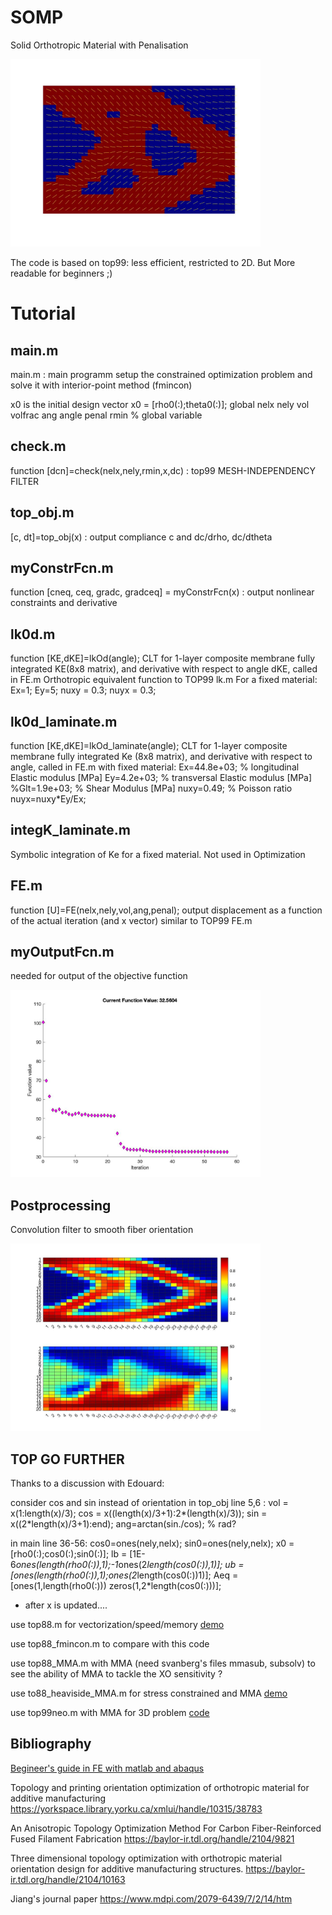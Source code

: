 # SOMP
Solid Orthotropic Material with Penalisation

<img src="Images/OutPost.jpg" alt="SOMP" width="400"/>



The code is based on top99: less efficient, restricted to 2D.
But More readable for beginners ;)

# Tutorial 

## main.m
main.m : main programm setup the constrained optimization problem and solve it with interior-point method (fmincon)

x0 is the initial design vector x0 = [rho0(:);theta0(:)];
global nelx nely vol volfrac ang angle  penal rmin % global variable

## check.m
function [dcn]=check(nelx,nely,rmin,x,dc) : top99 MESH-INDEPENDENCY FILTER

## top_obj.m
[c, dt]=top_obj(x) : output compliance c and dc/drho, dc/dtheta

## myConstrFcn.m
function [cneq, ceq, gradc, gradceq] = myConstrFcn(x) : output nonlinear constraints and derivative

## lk0d.m
function [KE,dKE]=lkOd(angle); CLT for 1-layer composite membrane fully integrated KE(8x8 matrix), and derivative with respect to angle dKE, called in FE.m
Orthotropic equivalent function to TOP99 lk.m
For a fixed material:
Ex=1;
Ey=5;
nuxy = 0.3;
nuyx = 0.3;

## lk0d_laminate.m
function [KE,dKE]=lkOd_laminate(angle); CLT for 1-layer composite membrane fully integrated Ke (8x8 matrix), and derivative with respect to angle, called in FE.m with fixed material: Ex=44.8e+03; % longitudinal Elastic modulus [MPa]
Ey=4.2e+03; % transversal Elastic modulus [MPa]
%Glt=1.9e+03; % Shear Modulus [MPa]
nuxy=0.49; % Poisson ratio
nuyx=nuxy*Ey/Ex;

## integK_laminate.m
Symbolic integration of Ke for a fixed material. Not used in Optimization

## FE.m
function [U]=FE(nelx,nely,vol,ang,penal); output displacement as a function of the actual iteration (and x vector)
similar to TOP99 FE.m

## myOutputFcn.m
needed for output of the objective function

<img src="Images/Obj_Cant_0.5_30x20.jpg" alt="OBJ" width="400"/>


## Postprocessing
Convolution filter to smooth fiber orientation

<img src="Images/DensityOrientationPost.jpg" alt="HEATMAP" width="400"/>


## TOP GO FURTHER

Thanks to a discussion with Edouard:

consider cos and sin instead of orientation
in top_obj line 5,6 :
vol = x(1:length(x)/3); 
cos = x((length(x)/3+1):2*(length(x)/3)); 
sin = x((2*length(x)/3+1):end); 
ang=arctan(sin./cos); % rad?


in main line 36-56:
cos0=ones(nely,nelx);
sin0=ones(nely,nelx);
x0 = [rho0(:);cos0(:);sin0(:)];
lb = [1E-6*ones(length(rho0(:)),1);-1*ones(2*length(cos0(:)),1)];
ub = [ones(length(rho0(:)),1);ones(2*length(cos0(:))1)];
Aeq = [ones(1,length(rho0(:))) zeros(1,2*length(cos0(:)))]; 

+ after x is updated....

use top88.m for vectorization/speed/memory [demo](http://htmlpreview.github.io/?https://github.com/jomorlier/ALMcourse/blob/master/top88/topopt_3ptBENDING.html)

use top88_fmincon.m to compare with this code

use top88_MMA.m with MMA (need svanberg's files mmasub, subsolv) to see the ability of MMA to tackle the XO sensitivity ?

use to88_heaviside_MMA.m for stress constrained and MMA [demo](http://htmlpreview.github.io/?https://github.com/jomorlier/ALMcourse/blob/master/AdvancedTopOpt/StressBasedTopOpt.html)

use top99neo.m with MMA for 3D problem [code](https://www.topopt.mek.dtu.dk/apps-and-software/new-99-line-topology-optimization-code-written-in-matlab)


## Bibliography

[Begineer's guide in FE with matlab and abaqus](https://mihanbana.com/dl/matlab-Abaqus-mihanbana.com.pdf)

Topology and printing orientation optimization of orthotropic material for additive manufacturing
https://yorkspace.library.yorku.ca/xmlui/handle/10315/38783


An Anisotropic Topology Optimization Method For Carbon Fiber-Reinforced Fused Filament Fabrication
https://baylor-ir.tdl.org/handle/2104/9821
 

Three dimensional topology optimization with orthotropic material orientation design for additive manufacturing structures.
https://baylor-ir.tdl.org/handle/2104/10163 


Jiang's journal paper
https://www.mdpi.com/2079-6439/7/2/14/htm

